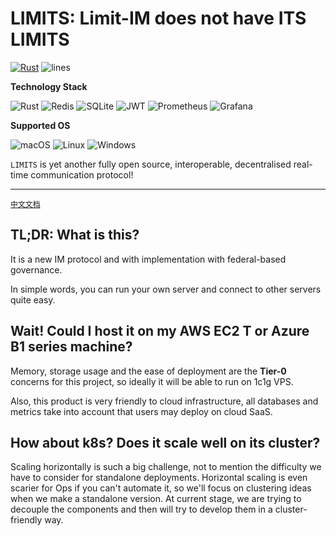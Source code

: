 # LIMITS: Limit-IM does not have ITS LIMITS

[![Rust](https://github.com/Limit-IM/limit-server/actions/workflows/rust.yml/badge.svg)](https://github.com/Limit-IM/limit-server/actions/workflows/rust.yml)
![lines](https://tokei.ekzhang.com/b1/github/limit-im/limit-server)

**Technology Stack**

![Rust](https://img.shields.io/badge/rust-%23000000.svg?style=for-the-badge&logo=rust&logoColor=white)
![Redis](https://img.shields.io/badge/redis-%23DD0031.svg?style=for-the-badge&logo=redis&logoColor=white)
![SQLite](https://img.shields.io/badge/sqlite-%2307405e.svg?style=for-the-badge&logo=sqlite&logoColor=white)
![JWT](https://img.shields.io/badge/JWT-black?style=for-the-badge&logo=JSON%20web%20tokens)
![Prometheus](https://img.shields.io/badge/Prometheus-E6522C?style=for-the-badge&logo=Prometheus&logoColor=white)
![Grafana](https://img.shields.io/badge/grafana-%23F46800.svg?style=for-the-badge&logo=grafana&logoColor=white)

**Supported OS**

![macOS](https://img.shields.io/badge/mac%20os-000000?style=for-the-badge&logo=macos&logoColor=F0F0F0)
![Linux](https://img.shields.io/badge/Linux-FCC624?style=for-the-badge&logo=linux&logoColor=black)
![Windows](https://img.shields.io/badge/Windows-0078D6?style=for-the-badge&logo=windows&logoColor=white)


`LIMITS` is yet another fully open source, interoperable, decentralised real-time communication protocol!

---
[`中文文档`](README.zh-cn.md)

## TL;DR: What is this?

It is a new IM protocol and with implementation with federal-based governance.

In simple words, you can run your own server and connect to other servers quite easy.

## Wait! Could I host it on my AWS EC2 T or Azure B1 series machine?

Memory, storage usage and the ease of deployment are the **Tier-0** concerns for this project,
so ideally it will be able to run on 1c1g VPS.

Also, this product is very friendly to cloud infrastructure, all databases and metrics take into account that users may deploy on cloud SaaS.

## How about k8s? Does it scale well on its cluster?

Scaling horizontally is such a big challenge, not to mention the difficulty we have to consider for standalone deployments.
Horizontal scaling is even scarier for Ops if you can't automate it, so we'll focus on clustering ideas when we make a standalone version.
At current stage, we are trying to decouple the components and then will try to develop them in a cluster-friendly way.
